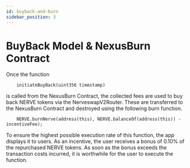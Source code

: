 ```yaml
---
id: buyback-and-burn
sidebar_position: 3
---
```


# BuyBack Model & NexusBurn Contract

Once the function 

```solidity
    initiateBuyBack(uint356 timestamp)
```

is called from the NexusBurn Contract, the collected fees are used to buy back NERVE tokens via the NerveswapV2Router. These are transferred to the NexusBurn Contract and destroyed using the following burn function. 

```solidity
    NERVE.burnNerve(address(this), NERVE.balanceOf(address(this)) - incentiveFee);
```

To ensure the highest possible execution rate of this function, the app displays it to users. As an incentive, the user receives a bonus of 0.10% of the repurchased NERVE tokens. As soon as the bonus exceeds the transaction costs incurred, it is worthwhile for the user to execute the function.